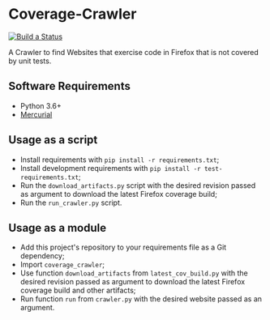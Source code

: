# Coverage-Crawler
[![Build a Status](https://travis-ci.org/mozilla/coverage-crawler.svg?branch=master)](https://travis-ci.org/mozilla/coverage-crawler)

A Crawler to find Websites that exercise code in Firefox that is not covered by unit tests.

## Software Requirements
- Python 3.6+
- [Mercurial](https://www.mercurial-scm.org/)

## Usage as a script

- Install requirements with `pip install -r requirements.txt`;
- Install development requirements with `pip install -r test-requirements.txt`;
- Run the `download_artifacts.py` script with the desired revision passed as argument to download the latest Firefox coverage build;
- Run the `run_crawler.py` script.

## Usage as a module

- Add this project's repository to your requirements file as a Git dependency;
- Import `coverage_crawler`;
- Use function `download_artifacts` from `latest_cov_build.py` with the desired revision passed as argument to download the latest Firefox coverage build and other artifacts;
- Run function `run` from `crawler.py` with the desired website passed as an argument.
